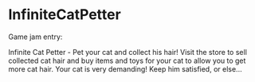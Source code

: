 # InfiniteCatPetter

Game jam entry:

Infinite Cat Petter - Pet your cat and collect his hair! Visit the store to sell collected cat hair and buy items and toys for your cat to allow you to get more cat hair. Your cat is very demanding! Keep him satisfied, or else...
